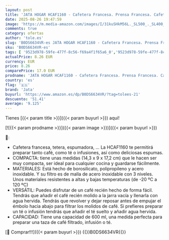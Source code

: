 ```yaml
---
layout: post
title: 'JATA HOGAR HCAF1160 - Cafetera Francesa. Prensa Francesa. Cafetera émbolo. Tetera y Espumadora. 600 ml. Vidrio Borosilicato. Resistente al calor. Filtro acero inoxidable. Cafés  infusiones  espumas'
date: 2025-08-26 19:47:59
image: 'https://m.media-amazon.com/images/I/31kuSHkM56L._SL500_._SL400_.jpg'
comments: true
category: ofertas
author: 'tole.es'
slug: 'B0DS6634VR-es JATA HOGAR HCAF1160 - Cafetera Francesa. Prensa Francesa....'
sku: 'B0DS6634VR-es'
tags: [ '9523d978-59fe-477f-8c56-f69a4f1f65a6_0','9523d978-59fe-477f-8c56-f69a4f1f65a6_6201','9523d978-59fe-477f-8c56-f69a4f1f65a6_701','9523d978-59fe-477f-8c56-f69a4f1f65a6_9101','Arborist Merchandising Root','Cafeteras de émbolo','Hogar y cocina','New Arrivals Social: Home and Kitchen','Self Service','Special Features Stores','Top Brands Kitchen Appliances','Top Brands Kitchen Selection','Utensilios para café y té','cafetera','jata','top brands_home_and_kitchen','🇪🇸', ]
actualPrice: 8.26 EUR
currency: EUR
price: 8.26
comparePrice: 17.0 EUR
prodname: 'JATA HOGAR HCAF1160 - Cafetera Francesa. Prensa Francesa. Cafetera émbolo. Tetera y Espumadora. 600 ml. Vidrio Borosilicato. Resistente al calor. Filtro acero inoxidable. Cafés  infusiones  espumas'
country: 'es'
flag: '🇪🇸'
brand: 'Jata'
buyurl: 'https://www.amazon.es/dp/B0DS6634VR/?tag=tolees-21'
descuento: '51.41'
average: '9.125'
---
```


Tienes [{{< param title >}}]({{< param buyurl >}}) aqui!

[![{{< param prodname >}}]({{< param image >}})]({{< param buyurl >}})

🔎:

- Cafetera francesa, tetera, espumadora, … La HCAF1160 te permitirá preparar tanto café, como té o infusiones, así como deliciosas espumas.
- COMPACTA: tiene unas medidas (14,3 x 9 x 17,2 cm) que le hacen ser muy compacta, ser ideal para cualquier cocina y guardarse fácilmente.
- MATERIALES: Está hecho de borosilicato, polipropileno y acero inoxidable. Y su filtro es de malla de acero inoxidable con 3 niveles. Unos materiales resistentes a altas y bajas temperaturas (de -20 ºC a 120 ºC)
- VERSÁTIL: Puedes disfrutar de un café recién hecho de forma fácil. Tendrás que añadir el café recién molido a la jarra vacía y llenarla con agua hervida. Tendrás que revolver y dejar reposar antes de empujar el émbolo hacia abajo para filtrar los molidos de café. Si prefieres preparar un té o infusión tendrás que añadir el té suelto y añadir agua hervida.
- CAPACIDAD: Tiene una capacidad de 600 ml, una medida perfecta para preparar una taza de café filtrado, infusión o té.

[🛒 Comprar!!!]({{< param buyurl >}})
{{<world>}}B0DS6634VR{{</world>}}
